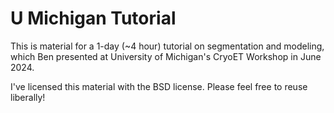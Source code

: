 # U Michigan Tutorial 
This is material for a 1-day (~4 hour) tutorial on segmentation and modeling, which Ben presented at University of Michigan's CryoET Workshop in June 2024.

I've licensed this material with the BSD license. Please feel free to reuse liberally!
